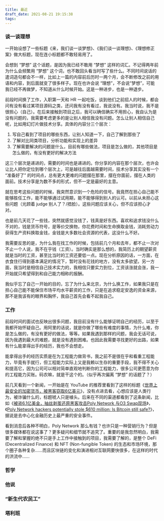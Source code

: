 ```yaml
---
title: 最近
draft_date: 2021-08-21 19:15:38
tags:
---
```


### 谈一谈理想

一开始设想了一些标题《来，我们谈一谈梦想》、《我们谈一谈理想》、《理想修正案》做大标题，现在连小标题都不敢轻易用了。

会想到 “梦想” 这个话题，是因为我已经不敢用 “梦想” 这样的词汇。不记得两年前为什么会频繁用 “梦想” 这个词，也不敢回头看当时写了些什么。不同时间说话的遣词造句都会不一样，比如上一篇的内容前后历时一两个月，会不断修改之前的用语和内容，到后面就变了很多样子。现在也许会说 “理想”，不会说“梦想”，可能我已经不再做梦，不知道从什么时候开始。这是一种进步，也是一种退步。

前段时间换了工作，入职第一天和 HR 一起吃饭，谈到他们之前招人的时候，都会问有没有看过某项目源码之类，还问我有没有看过，我说没有。我当时说，我不是很担心（自己）。在后来接触到项目之后，我可以确信确实不用担心，我自认为是没有问题的，我需要考虑更多的是让别人相信我没有问题。怎么让别人相信自己呢，比如用幻灯片做技术分享。具体的内容分三个层次：

1. 写自己看到了项目的哪些东西，让别人知道一下，自己了解到那些了
2. 了解对比同类项目，分析功能和实现上的差异
3. 了解需要解决的问题是什么，目前有哪些做法，项目是怎么做的，其他项目是怎么做的，有没有更好的解决方法

这三个层次是递进的，需要的时间也是递进的。你分享的内容在那个层次，也许会让比人把你定位到哪个层次上，可是越往后面越需要时间，技术分享其实没有一个 “准备好了” 的时间点，总有更大更难的问题摆在那里，摆在你面前，摆在人类的面前。技术分享是为数不多的形式，但不一定是最好的主意。

就在思考这些问题的时候，我突然意识到一个危险的信号。我竟然在担心自己能不能够胜任工作，能不能够通过试用期，能不能够得到别人的认可。以前从未担心这些问题（光顾着 judge 别人了？/捂脸）。这些问题应该关心，但不应该担心才对。

也是前几天花了一些钱，突然就感觉没钱了，钱真是好东西。喜欢和追求钱没什么不对的，钱是货币符号，是等价交换物，你花费时间和生命换取金钱，消耗劳动力获得生产资料换取金钱，金钱是大多数社会资源的代表，这没什么不好。

我需要反思的是，为什么我在找工作的时候，包括前几个月和去年，都不止一次对不止一个人说，我不在乎钱（工资）。当时确实是那么想的，我简历上的期望薪资就是当时的工资，甚至比当时的工资还要低一点。现在分析原因的话，一方面，在衣食住行得到基本满足的情况下，暂时没有花钱的地方，没有太多欲望。另一方面，我当时是相信自己技术实力的，我相信只要实力到位，工资该涨就会涨，我一开始就只希望得到和自己能力相称的报酬。

我似乎忘了自己一开始的目的，忘了为什么来北京，为什么换工作，如果我只是在担心自己能不能保住市场平均水平薪资的工作，只是在追求稳定安逸的资金来源，那不是我该有的眼界和胸怀，我自己首先会看不起我自己。

### 工作

前段时间的面试也反映出很多问题，我目前没有什么能够证明自己的经历，以至于我都开始怀疑自己。用阿里的话说，就是你做了哪些有难度的事情，为什么难，你是怎么做的，有没有更好的做法，等等。如果我遇到那样的问题，我会无话可说，因为我遇到最大的难题，就是没有遇到困难。也因此我需要寻找更好的出路，如果有什么能拿得出手的经历，我也不会想走。

能拿得出手的经历实质是在为工程能力做背书，我之前不是很在乎和看重工程能力，毕竟有手就行，但工程能力实际上又是我赖以生存的重要手段，我不得不关心和提高它，因为公司可以相对简单直观地判断你的工程能力，很多公司更愿意为你的工程能力买账。码农嘛，就是干这个的。（似乎再次偏离 “梦想” 的话题了？）

前几天看到一个新闻，一开始是在 YouTube 的推荐里看到了这样的标题《[世界上最安全的加密货币，被黑客窃取6亿美元](https://www.youtube.com/watch?v=yLmcxQfHtiM)》，没有点进去看，心想应该是人类行为，被诈骗什么的，标题唬人只是噱头。后来在不同的渠道都看到了这条新闻，比如《[被盗6.1亿美金，抽丝剥茧还原黑客攻击Poly Network 与O3 Swap现场](https://new.qq.com/omn/20210813/20210813A09TMN00.html)》，《[Poly Network hackers potentially stole $610 million: Is Bitcoin still safe?](https://www.zdnet.com/article/poly-network-hackers-potentially-stole-610-million-is-bitcoin-still-safe/)》，据说是去中心化金融历史上最严重的安全事件。

看到消息后各种不明白，Poly Network 那么有钱？也许只是一种营销行为？但是很多媒体都在说这事了？更多疑问和细节就不追究了。重要的是我忽然明白，我需要了解和掌握的绝不只是手上工作中接触到的项目，我需要了解的，是整个 DeFi (Decentralized Finance) 和 NFT (Non-fungible Token) 的生态和市场环境，那个圈子各种复杂……而且区块链的变化和演进相对互联网要快很多，在这样的时代的洪流中……

### 哲学

### 他说

### “新生代农民工”

### 塔利班




